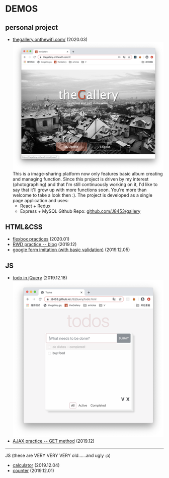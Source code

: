 # DEMOS

## personal project
- [thegallery.onthewifi.com/](https://thegallery.onthewifi.com/) (2020.03)
![theGallery-homepage](/images/homepage.png)
This is a image-sharing platform now only features basic album creating and managing function.
Since this project is driven by my interest (photographing) and that I'm still continuously working on it,
I'd like to say that it'll grow up with more functions soon. You're more than welcome to take a look then :). 
The project is developed as a single page application and uses:
    - React + Redux
    - Express + MySQL
Github Repo: [github.com/J8453/gallery](https://github.com/J8453/gallery)

## HTML&CSS
- [flexbox practices](https://j8453.github.io/HTML&CSS/flexbox) (2020.01)
- [RWD practice -- blog](https://j8453.github.io/HTML&CSS/RWD/index.html) (2019.12)
- [google form imitation (with basic validation)](https://j8453.github.io/HTML&CSS/form.html) (2019.12.05)

## JS
- [todo in jQuery](https://j8453.github.io/JS/jQuery/todo.html) (2019.12.18)
![todos](/images/todos.png)
- [AJAX practice -- GET method](https://j8453.github.io/JS/vanilla/ajax.html) (2019.12)

---

JS (these are VERY VERY VERY old......and ugly :p)
- [calculator](https://j8453.github.io/JS/vanilla/calculator.html) (2019.12.04)
- [counter](https://j8453.github.io/JS/vanilla/counter.html) (2019.12.01)

